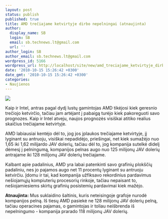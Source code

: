 ```yaml
---
layout: post
status: publish
published: true
title: AMD trečiajame ketvirtyje dirbo nepelningai (atnaujinta)
author:
  display_name: SB
  login: SB
  email: sb.technews.lt@gmail.com
  url: ''
author_login: SB
author_email: sb.technews.lt@gmail.com
wordpress_id: 5166
wordpress_url: http://localhost/site/new/amd_treciajame_ketvirtyje_dirbo_pelningai/
date: '2010-10-15 15:26:42 +0300'
date_gmt: '2010-10-15 15:26:42 +0300'
categories:
- Naujienos
---
```

<div class="imgright"><img src="http://t2.gstatic.com/images?q=tbn:7-8qjOMhnnO5MM:http://www.brandsoftheworld.com/brands/0021/5470/brand.gif"  /></div>
<p>Kaip ir Intel, antras pagal dydį lustų gamintojas AMD tikėjosi kiek geresnio trečiojo ketvirčio, tačiau jam artėjant į pabaigą turėjo kiek pakoreguoti savo prognozes. Kaip ir Intel atveju, naujos prognozės visiškai atitiko realius skaičius trečiajame ketvirtyje.</p>
<p>AMD labiausiai kentėjo dėl to, jog jos įplaukos trečiajame ketvirtyje, jį lyginant su antruoju, visiškai nepadidėjo, priešingai, net kiek sumažėjo nuo 1,65 iki 1,62 milijardo JAV dolerių, tačiau dėl to, jog kompanija sutelkė didelį dėmesį į pelningumą, kompanijos pelnas augo nuo 125 milijonų JAV dolerių antrajame iki 128 milijonų JAV dolerių trečiajame.</p>
<p>Kalbant apie padalinius, AMD yra labai patenkinti savo grafinių plokščių padaliniu, nes jo pajamos augo net 11 procentų lyginant su antruoju ketvirčiu. Įdomu ir tai, kad kompanija užfiksavo rekordinius pardavimus nešiojamųjų kompiuterių procesorių rinkoje, tačiau nepaisant to, nešiojamiesiems skirtų grafinių posistemių pardavimai kiek mažėjo.</p>
<p><b>Atnaujinta:</b> Mus suklaidino šaltinis, kuris neteisingoje grafoje nurodė kompanijos pelną. Iš tiesų AMD pasiekė ne 128 milijonų JAV dolerių pelną, tačiau operacines pajamas, o gamintojas ir toliau neišbrenda iš nepelningumo - kompanija prarado 118 milijonų JAV dolerių.<br /></p>
